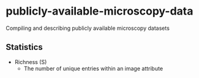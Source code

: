 # publicly-available-microscopy-data
Compiling and describing publicly available microscopy datasets

## Statistics
* Richness (S)
    * The number of unique entries within an image attribute
